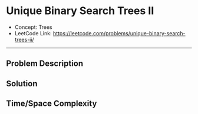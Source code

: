 # Unique Binary Search Trees II

- Concept: Trees
- LeetCode Link: https://leetcode.com/problems/unique-binary-search-trees-ii/

---

## Problem Description

## Solution

## Time/Space Complexity

